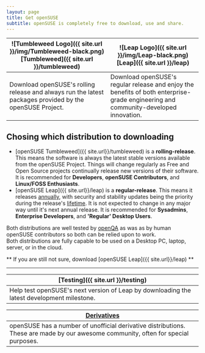 ```yaml
---
layout: page
title: Get openSUSE
subtitle: openSUSE is completely free to download, use and share. 
---
```

| ![Tumbleweed Logo]({{ site.url }}/img/Tumbleweed-black.png) [Tumbleweed]({{ site.url }}/tumbleweed) | ![Leap Logo]({{ site.url }}/img/Leap-black.png) [Leap]({{ site.url }}/leap) |
| --------------------------------------- | --------------------------- |
| Download openSUSE's rolling release and always run the latest packages provided by the openSUSE Project. | Download openSUSE's regular release and enjoy the benefits of both enterprise-grade engineering and community-developed innovation. |

## Chosing which distribution to downloading

* [openSUSE Tumbleweed]({{ site.url}}/tumbleweed) is a **rolling-release**. This means the software is always the latest stable versions available from the openSUSE Project. Things will change regularly as Free and Open Source projects continually release new versions of their software. It is recommended for **Developers**, **openSUSE Contributors**, and **Linux/FOSS Enthusiasts**.
* [openSUSE Leap]({{ site.url}}/leap) is a **regular-release**. This means it releases [annually](https://en.opensuse.org/openSUSE:Roadmap), with security and stability updates being the priority during the release's [lifetime](https://en.opensuse.org/Lifetime). It is not expected to change in any major way until it's next annual release. It is recommended for **Sysadmins**, **Enterprise Developers**, and **'Regular' Desktop Users**.

Both distributions are well tested by [openQA](https://openqa.opensuse.org) as was as by human openSUSE contributors so both can be relied upon to work.  
Both distributions are fully capable to be used on a Desktop PC, laptop, server, or in the cloud.

** If you are still not sure, download [openSUSE Leap]({{ site.url}}/leap) **

***

| [Testing]({{ site.url }}/testing) |
| --------------------------------- |
| Help test openSUSE's next version of Leap by downloading the latest development milestone. |

| [Derivatives](https://en.opensuse.org/Derivatives) |
| --------------------------------- |
| openSUSE has a number of unofficial derivative distributions. These are made by our awesome community, often for special purposes. |
